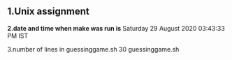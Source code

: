 ## 1.Unix assignment
 
 **2.date and time when make was run is**
Saturday 29 August 2020 03:43:33 PM IST
 
 3.number of lines in guessinggame.sh 
30 guessinggame.sh

